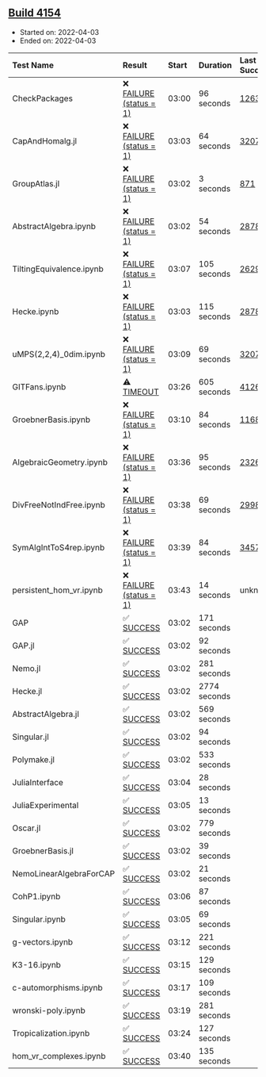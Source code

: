 ## [Build 4154](https://oscarci.mathematik.uni-kl.de/job/oscar-stable/4154/)

* Started on: 2022-04-03
* Ended on: 2022-04-03

| Test Name    | Result | Start | Duration | Last Success | First Failure |
|:-------------|:-------|:------|:---------|:-------------|:--------------|
| CheckPackages | ❌ [FAILURE (status = 1)](https://oscarci.mathematik.uni-kl.de/job/oscar-stable/4154/artifact/logs/build-4154/CheckPackages.log) | 03:00 | 96 seconds | [1263](https://oscarci.mathematik.uni-kl.de/job/oscar-stable/1263/) | [1264](https://oscarci.mathematik.uni-kl.de/job/oscar-stable/1264/) |
| CapAndHomalg.jl | ❌ [FAILURE (status = 1)](https://oscarci.mathematik.uni-kl.de/job/oscar-stable/4154/artifact/logs/build-4154/CapAndHomalg.jl.log) | 03:03 | 64 seconds | [3207](https://oscarci.mathematik.uni-kl.de/job/oscar-stable/3207/) | [3208](https://oscarci.mathematik.uni-kl.de/job/oscar-stable/3208/) |
| GroupAtlas.jl | ❌ [FAILURE (status = 1)](https://oscarci.mathematik.uni-kl.de/job/oscar-stable/4154/artifact/logs/build-4154/GroupAtlas.jl.log) | 03:02 | 3 seconds | [871](https://oscarci.mathematik.uni-kl.de/job/oscar-stable/871/) | [872](https://oscarci.mathematik.uni-kl.de/job/oscar-stable/872/) |
| AbstractAlgebra.ipynb | ❌ [FAILURE (status = 1)](https://oscarci.mathematik.uni-kl.de/job/oscar-stable/4154/artifact/logs/build-4154/AbstractAlgebra.ipynb.log) | 03:02 | 54 seconds | [2878](https://oscarci.mathematik.uni-kl.de/job/oscar-stable/2878/) | [2879](https://oscarci.mathematik.uni-kl.de/job/oscar-stable/2879/) |
| TiltingEquivalence.ipynb | ❌ [FAILURE (status = 1)](https://oscarci.mathematik.uni-kl.de/job/oscar-stable/4154/artifact/logs/build-4154/TiltingEquivalence.ipynb.log) | 03:07 | 105 seconds | [2629](https://oscarci.mathematik.uni-kl.de/job/oscar-stable/2629/) | [2630](https://oscarci.mathematik.uni-kl.de/job/oscar-stable/2630/) |
| Hecke.ipynb | ❌ [FAILURE (status = 1)](https://oscarci.mathematik.uni-kl.de/job/oscar-stable/4154/artifact/logs/build-4154/Hecke.ipynb.log) | 03:03 | 115 seconds | [2878](https://oscarci.mathematik.uni-kl.de/job/oscar-stable/2878/) | [2879](https://oscarci.mathematik.uni-kl.de/job/oscar-stable/2879/) |
| uMPS(2,2,4)_0dim.ipynb | ❌ [FAILURE (status = 1)](https://oscarci.mathematik.uni-kl.de/job/oscar-stable/4154/artifact/logs/build-4154/uMPS-2-2-4-_0dim.ipynb.log) | 03:09 | 69 seconds | [3207](https://oscarci.mathematik.uni-kl.de/job/oscar-stable/3207/) | [3208](https://oscarci.mathematik.uni-kl.de/job/oscar-stable/3208/) |
| GITFans.ipynb | ⚠ [TIMEOUT](https://oscarci.mathematik.uni-kl.de/job/oscar-stable/4154/artifact/logs/build-4154/GITFans.ipynb.log) | 03:26 | 605 seconds | [4126](https://oscarci.mathematik.uni-kl.de/job/oscar-stable/4126/) | [4127](https://oscarci.mathematik.uni-kl.de/job/oscar-stable/4127/) |
| GroebnerBasis.ipynb | ❌ [FAILURE (status = 1)](https://oscarci.mathematik.uni-kl.de/job/oscar-stable/4154/artifact/logs/build-4154/GroebnerBasis.ipynb.log) | 03:10 | 84 seconds | [1168](https://oscarci.mathematik.uni-kl.de/job/oscar-stable/1168/) | [1169](https://oscarci.mathematik.uni-kl.de/job/oscar-stable/1169/) |
| AlgebraicGeometry.ipynb | ❌ [FAILURE (status = 1)](https://oscarci.mathematik.uni-kl.de/job/oscar-stable/4154/artifact/logs/build-4154/AlgebraicGeometry.ipynb.log) | 03:36 | 95 seconds | [2326](https://oscarci.mathematik.uni-kl.de/job/oscar-stable/2326/) | [2327](https://oscarci.mathematik.uni-kl.de/job/oscar-stable/2327/) |
| DivFreeNotIndFree.ipynb | ❌ [FAILURE (status = 1)](https://oscarci.mathematik.uni-kl.de/job/oscar-stable/4154/artifact/logs/build-4154/DivFreeNotIndFree.ipynb.log) | 03:38 | 69 seconds | [2998](https://oscarci.mathematik.uni-kl.de/job/oscar-stable/2998/) | [2999](https://oscarci.mathematik.uni-kl.de/job/oscar-stable/2999/) |
| SymAlgIntToS4rep.ipynb | ❌ [FAILURE (status = 1)](https://oscarci.mathematik.uni-kl.de/job/oscar-stable/4154/artifact/logs/build-4154/SymAlgIntToS4rep.ipynb.log) | 03:39 | 84 seconds | [3457](https://oscarci.mathematik.uni-kl.de/job/oscar-stable/3457/) | [3458](https://oscarci.mathematik.uni-kl.de/job/oscar-stable/3458/) |
| persistent_hom_vr.ipynb | ❌ [FAILURE (status = 1)](https://oscarci.mathematik.uni-kl.de/job/oscar-stable/4154/artifact/logs/build-4154/persistent_hom_vr.ipynb.log) | 03:43 | 14 seconds | unknown | unknown |
| GAP | ✅ [SUCCESS](https://oscarci.mathematik.uni-kl.de/job/oscar-stable/4154/artifact/logs/build-4154/GAP.log) | 03:02 | 171 seconds |  |  |
| GAP.jl | ✅ [SUCCESS](https://oscarci.mathematik.uni-kl.de/job/oscar-stable/4154/artifact/logs/build-4154/GAP.jl.log) | 03:02 | 92 seconds |  |  |
| Nemo.jl | ✅ [SUCCESS](https://oscarci.mathematik.uni-kl.de/job/oscar-stable/4154/artifact/logs/build-4154/Nemo.jl.log) | 03:02 | 281 seconds |  |  |
| Hecke.jl | ✅ [SUCCESS](https://oscarci.mathematik.uni-kl.de/job/oscar-stable/4154/artifact/logs/build-4154/Hecke.jl.log) | 03:02 | 2774 seconds |  |  |
| AbstractAlgebra.jl | ✅ [SUCCESS](https://oscarci.mathematik.uni-kl.de/job/oscar-stable/4154/artifact/logs/build-4154/AbstractAlgebra.jl.log) | 03:02 | 569 seconds |  |  |
| Singular.jl | ✅ [SUCCESS](https://oscarci.mathematik.uni-kl.de/job/oscar-stable/4154/artifact/logs/build-4154/Singular.jl.log) | 03:02 | 94 seconds |  |  |
| Polymake.jl | ✅ [SUCCESS](https://oscarci.mathematik.uni-kl.de/job/oscar-stable/4154/artifact/logs/build-4154/Polymake.jl.log) | 03:02 | 533 seconds |  |  |
| JuliaInterface | ✅ [SUCCESS](https://oscarci.mathematik.uni-kl.de/job/oscar-stable/4154/artifact/logs/build-4154/JuliaInterface.log) | 03:04 | 28 seconds |  |  |
| JuliaExperimental | ✅ [SUCCESS](https://oscarci.mathematik.uni-kl.de/job/oscar-stable/4154/artifact/logs/build-4154/JuliaExperimental.log) | 03:05 | 13 seconds |  |  |
| Oscar.jl | ✅ [SUCCESS](https://oscarci.mathematik.uni-kl.de/job/oscar-stable/4154/artifact/logs/build-4154/Oscar.jl.log) | 03:02 | 779 seconds |  |  |
| GroebnerBasis.jl | ✅ [SUCCESS](https://oscarci.mathematik.uni-kl.de/job/oscar-stable/4154/artifact/logs/build-4154/GroebnerBasis.jl.log) | 03:02 | 39 seconds |  |  |
| NemoLinearAlgebraForCAP | ✅ [SUCCESS](https://oscarci.mathematik.uni-kl.de/job/oscar-stable/4154/artifact/logs/build-4154/NemoLinearAlgebraForCAP.log) | 03:02 | 21 seconds |  |  |
| CohP1.ipynb | ✅ [SUCCESS](https://oscarci.mathematik.uni-kl.de/job/oscar-stable/4154/artifact/logs/build-4154/CohP1.ipynb.log) | 03:06 | 87 seconds |  |  |
| Singular.ipynb | ✅ [SUCCESS](https://oscarci.mathematik.uni-kl.de/job/oscar-stable/4154/artifact/logs/build-4154/Singular.ipynb.log) | 03:05 | 69 seconds |  |  |
| g-vectors.ipynb | ✅ [SUCCESS](https://oscarci.mathematik.uni-kl.de/job/oscar-stable/4154/artifact/logs/build-4154/g-vectors.ipynb.log) | 03:12 | 221 seconds |  |  |
| K3-16.ipynb | ✅ [SUCCESS](https://oscarci.mathematik.uni-kl.de/job/oscar-stable/4154/artifact/logs/build-4154/K3-16.ipynb.log) | 03:15 | 129 seconds |  |  |
| c-automorphisms.ipynb | ✅ [SUCCESS](https://oscarci.mathematik.uni-kl.de/job/oscar-stable/4154/artifact/logs/build-4154/c-automorphisms.ipynb.log) | 03:17 | 109 seconds |  |  |
| wronski-poly.ipynb | ✅ [SUCCESS](https://oscarci.mathematik.uni-kl.de/job/oscar-stable/4154/artifact/logs/build-4154/wronski-poly.ipynb.log) | 03:19 | 281 seconds |  |  |
| Tropicalization.ipynb | ✅ [SUCCESS](https://oscarci.mathematik.uni-kl.de/job/oscar-stable/4154/artifact/logs/build-4154/Tropicalization.ipynb.log) | 03:24 | 127 seconds |  |  |
| hom_vr_complexes.ipynb | ✅ [SUCCESS](https://oscarci.mathematik.uni-kl.de/job/oscar-stable/4154/artifact/logs/build-4154/hom_vr_complexes.ipynb.log) | 03:40 | 135 seconds |  |  |
